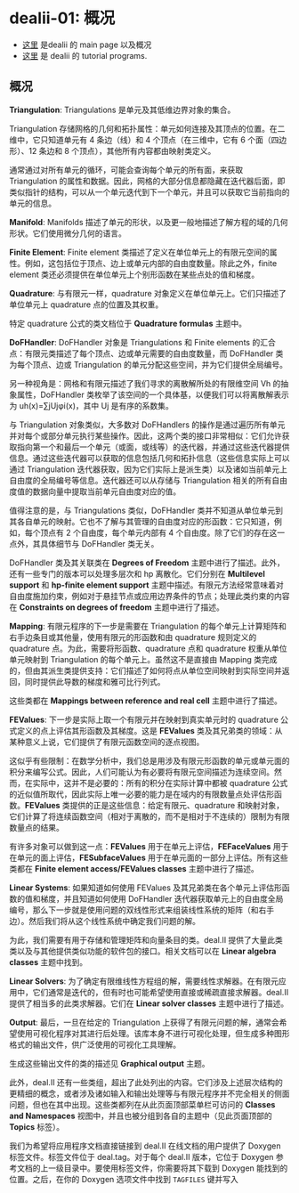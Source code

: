 # dealii-01: 概况

* [这里](https://dealii.org/current/doxygen/deal.II/) 是dealii 的 main page 以及概况
* [这里](https://dealii.org/current/doxygen/deal.II/Tutorial.html) 是 dealii 的 tutorial programs.

## 概况

**Triangulation**: Triangulations 是单元及其低维边界对象的集合。

Triangulation 存储网格的几何和拓扑属性：单元如何连接及其顶点的位置。在二维中，它只知道单元有 4 条边（线）和 4 个顶点（在三维中，它有 6 个面（四边形）、12 条边和 8 个顶点），其他所有内容都由映射类定义。

通常通过对所有单元的循环，可能会查询每个单元的所有面，来获取 Triangulation 的属性和数据。因此，网格的大部分信息都隐藏在迭代器后面，即类似指针的结构，可以从一个单元迭代到下一个单元，并且可以获取它当前指向的单元的信息。


**Manifold**: Manifolds 描述了单元的形状，以及更一般地描述了解方程的域的几何形状。它们使用微分几何的语言。

**Finite Element**: Finite element 类描述了定义在单位单元上的有限元空间的属性。例如，这包括位于顶点、边上或单元内部的自由度数量。除此之外，finite element 类还必须提供在单位单元上个别形函数在某些点处的值和梯度。


**Quadrature**: 与有限元一样，quadrature 对象定义在单位单元上。它们只描述了单位单元上 quadrature 点的位置及其权重。

特定 quadrature 公式的类文档位于 **Quadrature formulas** 主题中。

**DoFHandler**: DoFHandler 对象是 Triangulations 和 Finite elements 的汇合点：有限元类描述了每个顶点、边或单元需要的自由度数量，而 DoFHandler 类为每个顶点、边或 Triangulation 的单元分配这些空间，并为它们提供全局编号。

另一种视角是：网格和有限元描述了我们寻求的离散解所处的有限维空间 Vh 的抽象属性，DoFHandler 类枚举了该空间的一个具体基，以便我们可以将离散解表示为 uh(x)=∑jUjφi(x)，其中 Uj 是有序的系数集。

与 Triangulation 对象类似，大多数对 DoFHandlers 的操作是通过遍历所有单元并对每个或部分单元执行某些操作。因此，这两个类的接口非常相似：它们允许获取指向第一个和最后一个单元（或面，或线等）的迭代器，并通过这些迭代器提供信息。通过这些迭代器可以获取的信息包括几何和拓扑信息（这些信息实际上可以通过 Triangulation 迭代器获取，因为它们实际上是派生类）以及诸如当前单元上自由度的全局编号等信息。迭代器还可以从存储与 Triangulation 相关的所有自由度值的数据向量中提取当前单元自由度对应的值。

值得注意的是，与 Triangulations 类似，DoFHandler 类并不知道从单位单元到其各自单元的映射。它也不了解与其管理的自由度对应的形函数：它只知道，例如，每个顶点有 2 个自由度，每个单元内部有 4 个自由度。除了它们的存在这一点外，其具体细节与 DoFHandler 类无关。

DoFHandler 类及其关联类在 **Degrees of Freedom** 主题中进行了描述。此外，还有一些专门的版本可以处理多层次和 hp 离散化。它们分别在 **Multilevel support** 和 **hp-finite element support** 主题中描述。有限元方法经常意味着对自由度施加约束，例如对于悬挂节点或应用边界条件的节点；处理此类约束的内容在 **Constraints on degrees of freedom** 主题中进行了描述。

**Mapping**: 有限元程序的下一步是需要在 Triangulation 的每个单元上计算矩阵和右手边条目或其他量，使用有限元的形函数和由 quadrature 规则定义的 quadrature 点。为此，需要将形函数、quadrature 点和 quadrature 权重从单位单元映射到 Triangulation 的每个单元上。虽然这不是直接由 Mapping 类完成的，但由其派生类提供支持：它们描述了如何将点从单位空间映射到实际空间并返回，同时提供此导数的梯度和雅可比行列式。

这些类都在 **Mappings between reference and real cell** 主题中进行了描述。

**FEValues**: 下一步是实际上取一个有限元并在映射到真实单元时的 quadrature 公式定义的点上评估其形函数及其梯度。这是 **FEValues** 类及其兄弟类的领域：从某种意义上说，它们提供了有限元函数空间的逐点视图。

这似乎有些限制：在数学分析中，我们总是用涉及有限元形函数的单元或单元面的积分来编写公式。因此，人们可能认为有必要将有限元空间描述为连续空间。然而，在实际中，这并不是必要的：所有的积分在实际计算中都被 quadrature 公式的近似值所取代，因此实际上唯一必要的能力是在域内的有限数量点处评估形函数。**FEValues** 类提供的正是这些信息：给定有限元、quadrature 和映射对象，它们计算了将连续函数空间（相对于离散的，而不是相对于不连续的）限制为有限数量点的结果。

有许多对象可以做到这一点：**FEValues** 用于在单元上评估，**FEFaceValues** 用于在单元的面上评估，**FESubfaceValues** 用于在单元面的一部分上评估。所有这些类都在 **Finite element access/FEValues classes** 主题中进行了描述。

**Linear Systems**: 如果知道如何使用 FEValues 及其兄弟类在各个单元上评估形函数的值和梯度，并且知道如何使用 DoFHandler 迭代器获取单元上的自由度全局编号，那么下一步就是使用问题的双线性形式来组装线性系统的矩阵（和右手边）。然后我们将从这个线性系统中确定我们问题的解。

为此，我们需要有用于存储和管理矩阵和向量条目的类。deal.II 提供了大量此类类以及与其他提供类似功能的软件包的接口。相关文档可以在 **Linear algebra classes** 主题中找到。

**Linear Solvers**: 为了确定有限维线性方程组的解，需要线性求解器。在有限元应用中，它们通常是迭代的，但有时也可能希望使用直接或稀疏直接求解器。deal.II 提供了相当多的此类求解器。它们在 **Linear solver classes** 主题中进行了描述。

**Output**: 最后，一旦在给定的 Triangulation 上获得了有限元问题的解，通常会希望使用可视化程序对其进行后处理。该库本身不进行可视化处理，但生成多种图形格式的输出文件，供广泛使用的可视化工具理解。

生成这些输出文件的类的描述见 **Graphical output** 主题。

此外，deal.II 还有一些类组，超出了此处列出的内容。它们涉及上述层次结构的更精细的概念，或者涉及诸如输入和输出处理等与有限元程序并不完全相关的侧面问题，但也在其中出现。这些类都列在从此页面顶部菜单栏可访问的 **Classes and Namespaces** 视图中，并且也被分组到各自的主题中（见此页面顶部的 **Topics** 标签）。

我们为希望将应用程序文档直接链接到 deal.II 在线文档的用户提供了 Doxygen 标签文件。标签文件位于 deal.tag。对于每个 deal.II 版本，它位于 Doxygen 参考文档的上一级目录中。要使用标签文件，你需要将其下载到 Doxygen 能找到的位置。之后，在你的 Doxygen 选项文件中找到 `TAGFILES` 键并写入

<!--stackedit_data:
eyJoaXN0b3J5IjpbLTQ3MTQ0MTc0MSwtMTUyMDgyMzUwLC00Nj
U3NDc0MjMsLTE4MTkwNjY1MTYsMTE2NDEwODQxMF19
-->